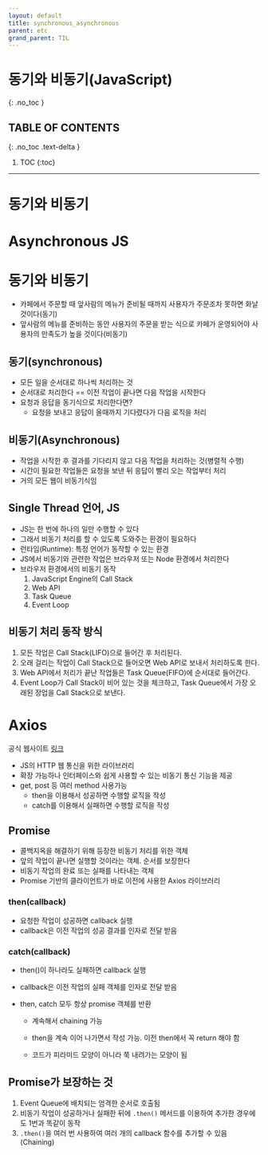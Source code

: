 ```yaml
---
layout: default
title: synchronous_asynchronous
parent: etc
grand_parent: TIL
---
```


# 동기와 비동기(JavaScript)
{: .no_toc }

## TABLE OF CONTENTS
{: .no_toc .text-delta }

1. TOC
{:toc}

---
# 동기와 비동기
# Asynchronous JS

# 동기와 비동기
- 카페에서 주문할 때 앞사람의 메뉴가 준비될 때까지 사용자가 주문조차 못하면 화날 것이다(동기)
- 앞사람의 메뉴를 준비하는 동안 사용자의 주문을 받는 식으로 카페가 운영되어야 사용자의 만족도가 높을 것이다(비동기)

## 동기(synchronous)

- 모든 일을 순서대로 하나씩 처리하는 것
- 순서대로 처리한다 == 이전 작업이 끝나면 다음 작업을 시작한다
- 요청과 응답을 동기식으로 처리한다면?
    - 요청을 보내고 응답이 올때까지 기다렸다가 다음 로직을 처리

## 비동기(Asynchronous)

- 작업을 시작한 후 결과를 기다리지 않고 다음 작업을 처리하는 것(병렬적 수행)
- 시간이 필요한 작업들은 요청을 보낸 뒤 응답이 빨리 오는 작업부터 처리
- 거의 모든 웹이 비동기식임

## Single Thread 언어, JS

- JS는 한 번에 하나의 일만 수행할 수 있다
- 그래서 비동기 처리를 할 수 있도록 도와주는 환경이 필요하다
- 런타임(Runtime): 특정 언어가 동작할 수 있는 환경
- JS에서 비동기와 관련한 작업은 브라우저 또는 Node 환경에서 처리한다
- 브라우저 환경에서의 비동기 동작
    1. JavaScript Engine의 Call Stack
    2. Web API
    3. Task Queue
    4. Event Loop

## 비동기 처리 동작 방식
1. 모든 작업은 Call Stack(LIFO)으로 들어간 후 처리된다.
2. 오래 걸리는 작업이 Call Stack으로 들어오면 Web API로 보내서 처리하도록 한다.
3. Web API에서 처리가 끝난 작업들은 Task Queue(FIFO)에 순서대로 들어간다.
4. Event Loop가 Call Stack이 비어 있는 것을 체크하고, Task Queue에서 가장 오래된 장업을 Call Stack으로 보낸다.


# Axios 
공식 웹사이트 [링크](https://axios-http.com/kr/docs/intro)

- JS의 HTTP 웹 통신을 위한 라이브러리
- 확장 가능하나 인터페이스와 쉽게 사용할 수 있는 비동기 통신 기능을 제공
- get, post 등 여러 method 사용가능
    - then을 이용해서 성공하면 수행할 로직을 작성
    - catch를 이용해서 실패하면 수행할 로직을 작성


## Promise

- 콜백지옥을 해결하기 위해 등장한 비동기 처리를 위한 객체
- 앞의 작업이 끝나면 실행할 것이라는 객체. 순서를 보장한다
- 비동기 작업의 완료 또는 실패를 나타내는 객체
- Promise 기반의 클라이언트가 바로 이전에 사용한 Axios 라이브러리

### then(callback)

- 요청한 작업이 성공하면 callback 실행
- callback은 이전 작업의 성공 결과를 인자로 전달 받음

### catch(callback)

- then()이 하나라도 실패하면 callback 실행
- callback은 이전 작업의 실패 객체를 인자로 전달 받음

- then, catch 모두 항상 promise 객체를 반환
    
  - 계속해서 chaining 가능
    
  - then을 계속 이어 나가면서 작성 가능. 이전 then에서 꼭 return 해야 함
    
  - 코드가 피라미드 모양이 아니라 쭉 내려가는 모양이 됨
    

## Promise가 보장하는 것

1. Event Queue에 배치되는 엄격한 순서로 호출됨
2. 비동기 작업이 성공하거나 실패한 뒤에 `.then()` 메서드를 이용하여 추가한 경우에도 1번과 똑같이 동작
3. `.then()`을 여러 번 사용하여 여러 개의 callback 함수를 추가할 수 있음(Chaining)